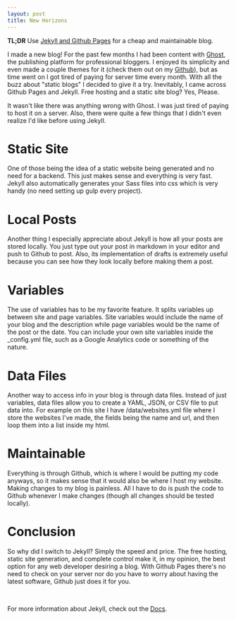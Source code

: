 ```yaml
---
layout: post
title: New Horizons
---
```


**TL;DR** Use [Jekyll and Github Pages](https://help.github.com/articles/about-github-pages-and-jekyll/) for a cheap and maintainable blog.

I made a new blog! For the past few months I had been content with [Ghost](https://ghost.org), the publishing platform for professional bloggers. I enjoyed its simplicity and even made a couple themes for it (check them out on my [Github](https://github.com/getmicah)), but as time went on I got tired of paying for server time every month. With all the buzz about "static blogs" I decided to give it a try. Inevitably, I came across Github Pages and Jekyll. Free hosting and a static site blog? Yes, Please.

It wasn't like there was anything wrong with Ghost. I was just tired of paying to host it on a server. Also, there were quite a few things that I didn't even realize I'd like before using Jekyll.

# Static Site
One of those being the idea of a static website being generated and no need for a backend. This just makes sense and everything is very fast. Jekyll also automatically generates your Sass files into css which is very handy (no need setting up gulp every project).

# Local Posts
Another thing I especially appreciate about Jekyll is how all your posts are stored locally. You just type out your post in markdown in your editor and push to Github to post. Also, its implementation of drafts is extremely useful because you can see how they look locally before making them a post.

# Variables
The use of variables has to be my favorite feature. It splits variables up between site and page variables. Site variables would include the name of your blog and the description while page variables would be the name of the post or the date. You can include your own site variables inside the &#95;config.yml file, such as a Google Analytics code or something of the nature.

# Data Files
Another way to access info in your blog is through data files. Instead of just variables, data files allow you to create a YAML, JSON, or CSV file to put data into. For example on this site I have /data/websites.yml file where I store the websites I've made, the fields being the name and url, and then loop them into a list inside my html.

# Maintainable
Everything is through Github, which is where I would be putting my code anyways, so it makes sense that it would also be where I host my website. Making changes to my blog is painless. All I have to do is push the code to Github whenever I make changes (though all changes should be tested locally).

# Conclusion
So why did I switch to Jekyll? Simply the speed and price. The free hosting, static site generation, and complete control make it, in my opinion, the best option for any web developer desiring a blog. With Github Pages there's no need to check on your server nor do you have to worry about having the latest software, Github just does it for you.

<br>

For more information about Jekyll, check out the [Docs](https://jekyllrb.com/docs/home/).
